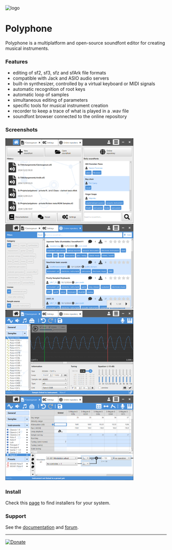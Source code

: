![logo](logo.png "logo")
# Polyphone

Polyphone is a multiplatform and open-source soundfont editor for creating musical instruments.

### Features

 * editing of sf2, sf3, sfz and sfArk file formats
 * compatible with Jack and ASIO audio servers
 * built-in synthesizer, controlled by a virtual keyboard or MIDI signals
 * automatic recognition of root keys
 * automatic loop of samples
 * simultaneous editing of parameters
 * specific tools for musical instrument creation
 * recorder to keep a trace of what is played in a .wav file
 * soundfont browser connected to the online repository

### Screenshots

<p float="left">
  <img src="screenshots/Home.png" alt="Home" width="400" />
  <img src="screenshots/SoundfontBrowser.png" alt="Soundfont browser" width="400" />
  <img src="screenshots/SampleConfiguration.png" alt="Sample configuration" width="400" />
  <img src="screenshots/InstrumentEditing.png" alt="Instrument editing" width="400" />
</p>

### Install

Check this [page](https://www.polyphone.io/software) to find installers for your system.

### Support

See the [documentation](https://www.polyphone.io/documentation) and [forum](https://www.polyphone.io/forum).

- - - - 

[![Donate](https://img.shields.io/badge/Donate-PayPal-green.svg)](https://www.paypal.com/cgi-bin/webscr?cmd=_donations&business=ESBLSGPJ7P938&lc=US&item_name=Polyphone%20project)

